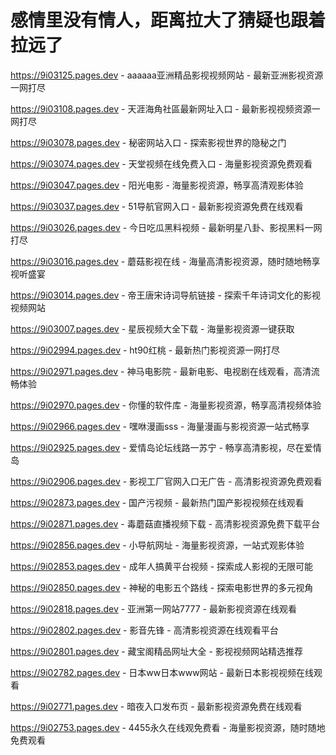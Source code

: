 # 感情里没有情人，距离拉大了猜疑也跟着拉远了
https://9i03125.pages.dev - aaaaaa亚洲精品影视视频网站 - 最新亚洲影视资源一网打尽

https://9i03108.pages.dev - 天涯海角社區最新网址入口 - 最新影视视频资源一网打尽

https://9i03078.pages.dev - 秘密网站入口 - 探索影视世界的隐秘之门

https://9i03074.pages.dev - 天堂视频在线免费入口 - 海量影视资源免费观看

https://9i03047.pages.dev - 阳光电影 - 海量影视资源，畅享高清观影体验

https://9i03037.pages.dev - 51导航官网入口 - 最新影视资源免费在线观看

https://9i03026.pages.dev - 今日吃瓜黑料视频 - 最新明星八卦、影视黑料一网打尽

https://9i03016.pages.dev - 蘑菇影视在线 - 海量高清影视资源，随时随地畅享视听盛宴

https://9i03014.pages.dev - 帝王唐宋诗词导航链接 - 探索千年诗词文化的影视视频网站

https://9i03007.pages.dev - 星辰视频大全下载 - 海量影视资源一键获取

https://9i02994.pages.dev - ht90红桃 - 最新热门影视资源一网打尽

https://9i02971.pages.dev - 神马电影院 - 最新电影、电视剧在线观看，高清流畅体验

https://9i02970.pages.dev - 你懂的软件库 - 海量影视资源，畅享高清视频体验

https://9i02966.pages.dev - 嘿咻漫画sss - 海量漫画与影视资源一站式畅享

https://9i02925.pages.dev - 爱情岛论坛线路一苏宁 - 畅享高清影视，尽在爱情岛

https://9i02906.pages.dev - 影视工厂官网入口无广告 - 高清影视资源免费观看

https://9i02873.pages.dev - 国产污视频 - 最新热门国产影视视频在线观看

https://9i02871.pages.dev - 毒蘑菇直播视频下载 - 高清影视资源免费下载平台

https://9i02856.pages.dev - 小导航网址 - 海量影视资源，一站式观影体验

https://9i02853.pages.dev - 成年人搞黄平台视频 - 探索成人影视的无限可能

https://9i02850.pages.dev - 神秘的电影五个路线 - 探索电影世界的多元视角

https://9i02818.pages.dev - 亚洲第一网站7777 - 最新影视资源在线观看

https://9i02802.pages.dev - 影音先锋 - 高清影视资源在线观看平台

https://9i02801.pages.dev - 藏宝阁精品网址大全 - 影视视频网站精选推荐

https://9i02782.pages.dev - 日本ww日本www网站 - 最新日本影视视频在线观看

https://9i02771.pages.dev - 暗夜入口发布页 - 最新影视资源免费在线观看

https://9i02753.pages.dev - 4455永久在线观免费看 - 海量影视资源，随时随地免费观看

